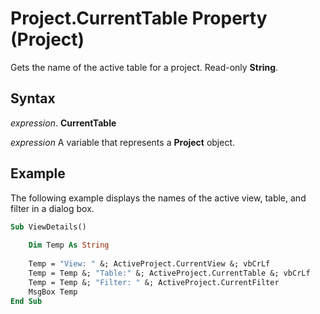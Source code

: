 
# Project.CurrentTable Property (Project)

Gets the name of the active table for a project. Read-only  **String**.


## Syntax

 _expression_. **CurrentTable**

 _expression_ A variable that represents a **Project** object.


## Example

The following example displays the names of the active view, table, and filter in a dialog box.


```vb
Sub ViewDetails() 
 
    Dim Temp As String 
     
    Temp = "View: " &; ActiveProject.CurrentView &; vbCrLf 
    Temp = Temp &; "Table:" &; ActiveProject.CurrentTable &; vbCrLf 
    Temp = Temp &; "Filter: " &; ActiveProject.CurrentFilter 
    MsgBox Temp 
End Sub
```

